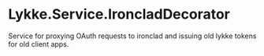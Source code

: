 # Lykke.Service.IroncladDecorator
Service for proxying OAuth requests to ironclad and issuing old lykke tokens for old client apps.